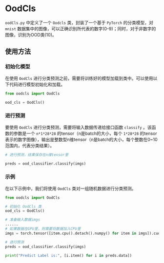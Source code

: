 # OodCls

`oodCls.py` 中定义了一个 `Oodcls` 类，封装了一个基于 `PyTorch` 的分类模型，对 `mnist` 数据集中的图像，可以正确识别所代表的数字(0-9)；同时，对于非数字的图像，识别为OOD类(10)。

## 使用方法

### 初始化模型

在使用 `OodCls` 进行分类预测之前，需要将训练好的模型加载到类中。可以使用以下代码进行模型初始化和加载。

```python
from oodcls import OodCls

ood_cls = OodCls()
```

### 进行预测

要使用 `OodCls` 进行分类预测，需要将输入数据传递给接口函数 `classify` 。该函数的参数是一个 `n*1*28*28` 的tensor（n是batch的大小，每个 `1*28*28` 的tensor表示的数字图像），输出是整数型n维tensor（n是batch的大小，每个整数在0~10范围内，代表分类结果）。

```python
# 进行预测，结果保存在n维tensor里

preds = ood_classifier.classify(imgs)
```

### 示例

在以下示例中，我们将使用 `OodCls` 类对一组随机数据进行分类预测。

```python
from oodcls import OodCls

# 初始化 OodCls 类
ood_cls = OodCls()

# 准备输入数据imgs
......
# 如果数据在GPU里，则需要将数据加入CPU里
imgs = torch.tensor([item.cpu().detach().numpy() for item in imgs]).cuda()

# 进行预测
preds = ood_classifier.classify(imgs)

print("Predict Label is:", [i.item() for i in preds.data])


